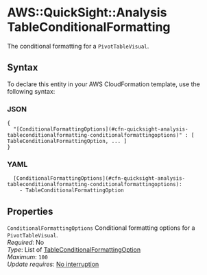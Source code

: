 # AWS::QuickSight::Analysis TableConditionalFormatting<a name="aws-properties-quicksight-analysis-tableconditionalformatting"></a>

The conditional formatting for a `PivotTableVisual`\.

## Syntax<a name="aws-properties-quicksight-analysis-tableconditionalformatting-syntax"></a>

To declare this entity in your AWS CloudFormation template, use the following syntax:

### JSON<a name="aws-properties-quicksight-analysis-tableconditionalformatting-syntax.json"></a>

```
{
  "[ConditionalFormattingOptions](#cfn-quicksight-analysis-tableconditionalformatting-conditionalformattingoptions)" : [ TableConditionalFormattingOption, ... ]
}
```

### YAML<a name="aws-properties-quicksight-analysis-tableconditionalformatting-syntax.yaml"></a>

```
  [ConditionalFormattingOptions](#cfn-quicksight-analysis-tableconditionalformatting-conditionalformattingoptions): 
    - TableConditionalFormattingOption
```

## Properties<a name="aws-properties-quicksight-analysis-tableconditionalformatting-properties"></a>

`ConditionalFormattingOptions`  <a name="cfn-quicksight-analysis-tableconditionalformatting-conditionalformattingoptions"></a>
Conditional formatting options for a `PivotTableVisual`\.  
*Required*: No  
*Type*: List of [TableConditionalFormattingOption](aws-properties-quicksight-analysis-tableconditionalformattingoption.md)  
*Maximum*: `100`  
*Update requires*: [No interruption](https://docs.aws.amazon.com/AWSCloudFormation/latest/UserGuide/using-cfn-updating-stacks-update-behaviors.html#update-no-interrupt)